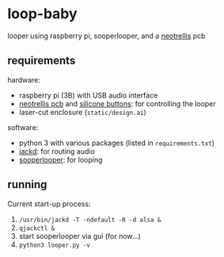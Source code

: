 # loop-baby
looper using raspberry pi, sooperlooper, and a [neotrellis](https://www.adafruit.com/product/3954) pcb

## requirements

hardware:

- raspberry pi (3B) with USB audio interface
- [neotrellis pcb](https://www.adafruit.com/product/3954) and [silicone buttons](https://www.adafruit.com/product/1611): for controlling the looper
- laser-cut enclosure (`static/design.ai`)

software:

- python 3 with various packages (listed in `requirements.txt`)
- [jackd](https://jackaudio.org/): for routing audio
- [sooperlooper](http://essej.net/sooperlooper/): for looping

## running

Current start-up process:

1. `/usr/bin/jackd -T -ndefault -R -d alsa &`
2. `qjackctl &`
3. start sooperlooper via gui (for now...)
4. `python3 looper.py -v`
